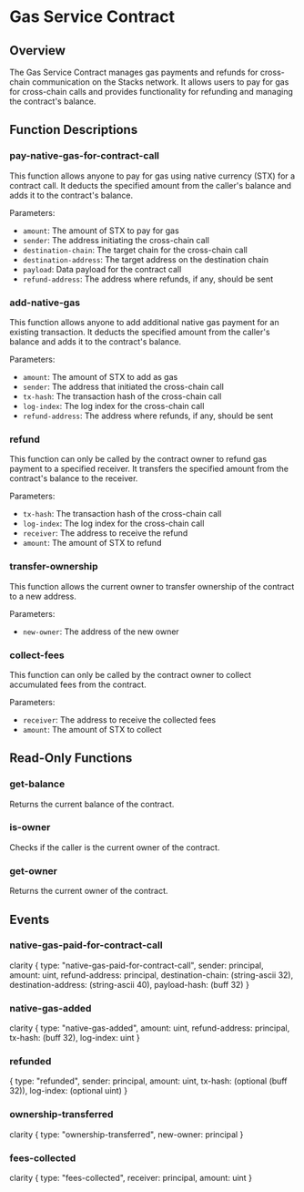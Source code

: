 # Gas Service Contract

## Overview

The Gas Service Contract manages gas payments and refunds for cross-chain communication on the Stacks network. It allows users to pay for gas for cross-chain calls and provides functionality for refunding and managing the contract's balance.

## Function Descriptions

### pay-native-gas-for-contract-call

This function allows anyone to pay for gas using native currency (STX) for a contract call. It deducts the specified amount from the caller's balance and adds it to the contract's balance.

Parameters:

- `amount`: The amount of STX to pay for gas
- `sender`: The address initiating the cross-chain call
- `destination-chain`: The target chain for the cross-chain call
- `destination-address`: The target address on the destination chain
- `payload`: Data payload for the contract call
- `refund-address`: The address where refunds, if any, should be sent

### add-native-gas

This function allows anyone to add additional native gas payment for an existing transaction. It deducts the specified amount from the caller's balance and adds it to the contract's balance.

Parameters:

- `amount`: The amount of STX to add as gas
- `sender`: The address that initiated the cross-chain call
- `tx-hash`: The transaction hash of the cross-chain call
- `log-index`: The log index for the cross-chain call
- `refund-address`: The address where refunds, if any, should be sent

### refund

This function can only be called by the contract owner to refund gas payment to a specified receiver. It transfers the specified amount from the contract's balance to the receiver.

Parameters:

- `tx-hash`: The transaction hash of the cross-chain call
- `log-index`: The log index for the cross-chain call
- `receiver`: The address to receive the refund
- `amount`: The amount of STX to refund

### transfer-ownership

This function allows the current owner to transfer ownership of the contract to a new address.

Parameters:

- `new-owner`: The address of the new owner

### collect-fees

This function can only be called by the contract owner to collect accumulated fees from the contract.

Parameters:

- `receiver`: The address to receive the collected fees
- `amount`: The amount of STX to collect

## Read-Only Functions

### get-balance

Returns the current balance of the contract.

### is-owner

Checks if the caller is the current owner of the contract.

### get-owner

Returns the current owner of the contract.

## Events

### native-gas-paid-for-contract-call

clarity
{
type: "native-gas-paid-for-contract-call",
sender: principal,
amount: uint,
refund-address: principal,
destination-chain: (string-ascii 32),
destination-address: (string-ascii 40),
payload-hash: (buff 32)
}

### native-gas-added

clarity
{
type: "native-gas-added",
amount: uint,
refund-address: principal,
tx-hash: (buff 32),
log-index: uint
}

### refunded

{
type: "refunded",
sender: principal,
amount: uint,
tx-hash: (optional (buff 32)),
log-index: (optional uint)
}

### ownership-transferred

clarity
{
type: "ownership-transferred",
new-owner: principal
}

### fees-collected

clarity
{
type: "fees-collected",
receiver: principal,
amount: uint
}
